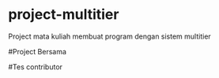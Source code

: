 # project-multitier
 Project mata kuliah membuat program dengan sistem multitier


#Project Bersama

#Tes contributor